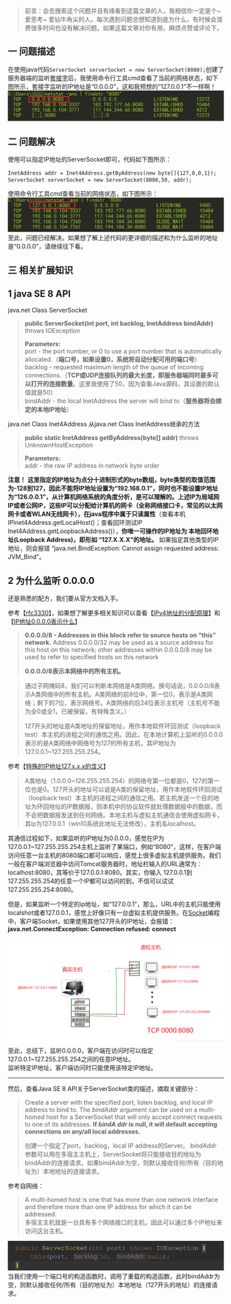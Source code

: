 > 前言：会去搜索这个问题并且有缘看到这篇文章的人，我相信你一定是个~爱思考~ 爱钻牛角尖的人。每次遇到问题总想知道到底为什么，有时候会浪费很多时间也没有解决问题。如果这篇文章对你有用，麻烦点赞或评论下。

## 一 问题描述

在使用java代码`ServerSocket serverSocket = new ServerSocket(8080);`创建了服务器端的监听[套接字](https://so.csdn.net/so/search?q=%E5%A5%97%E6%8E%A5%E5%AD%97&spm=1001.2101.3001.7020)后，我使用命令行工具cmd查看了当前的网络状态，如下图所示，套接字监听的IP地址是“0.0.0.0”，这和我预想的“127.0.0.1”不一样啊！  
![在这里插入图片描述](assets/20210702135540595.png)

## 二 问题解决

使用可以指定IP地址的ServerSocket即可，代码如下图所示：

```
InetAddress addr = Inet4Address.getByAddress(new byte[]{127,0,0,1});
ServerSocket serverSocket = new ServerSocket(8080,50, addr);
```

使用命令行工具cmd查看当前的网络状态，如下图所示：  
![在这里插入图片描述](assets/20210702140704381.png)  
至此，问题已经解决。如果想了解上述代码的更详细的描述和为什么监听的地址是“0.0.0.0”，请继续往下看。

## 三 相关扩展知识

## 1 java SE 8 API

java.net Class ServerSocket

> **public ServerSocket(int port, int backlog, InetAddress bindAddr)** throws IOException
>
> **Parameters:**  
> port - the port number, or 0 to use a port number that is automatically allocated.（**端口号，如果设置0，系统将自动分配可用的端口号**）  
> backlog - requested maximum length of the queue of incoming connections.（**TCP或UDP连接队列的最大长度，即服务器端同时最多可以打开的连接数量**。这里我使用了50，因为查看Java源码，其设置的默认值就是50）  
> bindAddr - the local InetAddress the server will bind to（**服务器将会绑定的本地IP地址**）

java.net Class Inet4Address 从java.net Class InetAddress继承的方法

> **public static InetAddress getByAddress(byte\[\] addr)** throws UnknownHostException
>
> **Parameters:**  
> addr - the raw IP address in network byte order

**注意！** **这里指定的IP地址为点分十进制形式的byte数组，byte类型的取值范围为-128到127，因此不能将IP地址设置为“192.168.0.1”，同时也不能设置IP地址为“126.0.0.1”，从计算机网络系统的角度分析，是可以理解的。上述IP为局域网IP或者公网IP，这些IP可以分配给计算机的网卡（全称网络接口卡，常见的以太网网卡或者WLAN无线网卡），在java程序中属于只读属性**（查看本机IPInet4Address.getLocalHost()；查看回环测试IP Inet4Address.getLoopbackAddress()），**你唯一可操作的IP地址为 本地回环地址(Loopback Address)，即形如 “127.X.X.X”的地址。** 如果指定其他类型的IP地址，则会报错 “java.net.BindException: Cannot assign requested address: JVM\_Bind”。

## 2 为什么监听 0.0.0.0

还是熟悉的配方，我们要从官方文档入手。  

参考【[rfc3330](https://datatracker.ietf.org/doc/html/rfc3330#section-2)】，如果想了解更多相关知识可以查看【[IPv4地址的分配原理](https://blog.csdn.net/gao_zhennan/article/details/118418675)】和【[IP地址0.0.0.0表示什么](https://blog.csdn.net/gao_zhennan/article/details/118419526)】

> **0.0.0.0/8 - Addresses in this block refer to source hosts on “this” network.** Address 0.0.0.0/32 may be used as a source address for this host on this network; other addresses within 0.0.0.0/8 may be used to refer to specified hosts on this network
>
> **0.0.0.0/8表示本网络中的所有主机。**

> 通过子网掩码8，我们可以判断本网络是A类网络。换句话说，0.0.0.0/8表示A类网络中的所有主机。A类网络的前8位中，第一位0，表示是A类网络；剩下的7位，表示网络号。A类网络的后24位表示主机号（主机号不能为全0或全1，已被保留，有特殊含义。）
>
> 127开头的地址是A类地址的保留地址，用作本地软件环回测试（loopback test）本主机的进程之间的通信之用。因此，在本地计算机上监听的0.0.0.0表示的是A类网络中网络号为127的所有主机，其IP地址为127.0.0.1~127.255.255.254。

参考【[特殊的IP地址127.x.x.x的含义](https://blog.csdn.net/vv_017/article/details/79475454)】

> A类地址（1.0.0.0~126.255.255.254）的网络号第一位都是0，127的第一位也是0。127开头的地址可以说是A类的保留地址，用作本地软件环回测试（loopback test）本主机的进程之间的通信之用。若主机发送一个目的地址为环回地址的IP数据报，则本机中的协议软件就处理数据报中的数据，而不会把数据报发送到任何网络。本地主机与虚拟主机通信会使用虚拟网卡，其ip为127.0.0.1（win10系统此地址无法修改），主机名localhost。

其通信过程如下，如果监听的IP地址为0.0.0.0，感觉在IP为127.0.0.1~127.255.255.254主机上监听了某端口，例如“8080”，这样，在客户端访问任意一台主机的8080端口都可以响应，感觉上很多虚拟主机提供服务。我们一般在客户端浏览器中访问Tomcat服务器时，地址栏输入的URL通常为：localhost:8080，其等价于127.0.0.1:8080。其实，你输入 127.0.0.1到127.255.255.254的任意一个IP都可以访问的到，不信可以试试127.255.255.254:8080。

但是，如果监听一个特定的ip地址，如“127.0.0.1”，那么，URL中的主机只能使用localshot或者127.0.0.1，感觉上好像只有一台虚拟主机提供服务。在[Socket](https://so.csdn.net/so/search?q=Socket&spm=1001.2101.3001.7020)编程中，客户端Socket，如果使用其他127开头的IP地址，会报错：**java.net.ConnectException: Connection refused: connect**

![在这里插入图片描述](assets/watermark,type_ZmFuZ3poZW5naGVpdGk,shadow_10,text_aHR0cHM6Ly9ibG9nLmNzZG4ubmV0L2dhb196aGVubmFu,size_16,color_FFFFFF,t_70%23pic_center.png)  
至此，总结下，监听0.0.0.0，客户端在访问时可以指定127.0.0.1~127.255.255.254之间的任意IP地址。  
监听特定IP地址，客户端访问时只能使用该特定IP地址。

___

然后，查看Java SE 8 API关于ServerSocket类的描述，摘取关键部分：

> Create a server with the specified port, listen backlog, and local IP address to bind to. The _bindAddr_ argument can be used on a multi-homed host for a ServerSocket that will only accept connect requests to one of its addresses. **If _bindA ddr_ is null, it will default accepting connections on any/all local addresses.**  
>
> 创建一个指定了port，backlog，local IP address的Server。 _bindAddr_ 参数可以用在多宿主主机上，ServerSocket将只能接收目的地址为bindAddr的连接请求。如果bindAddr为空，则默认接收任何/所有（目的地址为）本地地址的连接请求。

参考自网络：

> A multi-homed host is one that has more than one network interface and therefore more than one IP address for which it can be addressed.  
> 多宿主主机就是一台具有多个网络接口的主机，因此可以通过多个IP地址来访问这台主机。

![在这里插入图片描述](assets/20210702185752379.png)  
当我们使用一个端口号的构造函数时，调用了重载的构造函数，此时bindAddr为空，则默认接收任何/所有（目的地址为）本地地址（127开头的地址）的连接请求。